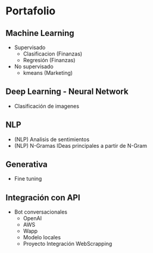 # Portafolio

## Machine Learning 

* Supervisado
  - Clasificacion (Finanzas)
  - Regresión (Finanzas) 
* No supervisado
  - kmeans (Marketing) 

## Deep Learning - Neural Network 
* Clasificación de imagenes

## NLP
* (NLP) Analisis de sentimientos
* (NLP) N-Gramas IDeas principales a partir de N-Gram

## Generativa 
* Fine tuning

## Integración con API 
* Bot conversacionales
  - OpenAI
  - AWS
  - Wapp
  - Modelo locales
  - Proyecto Integración WebScrapping

